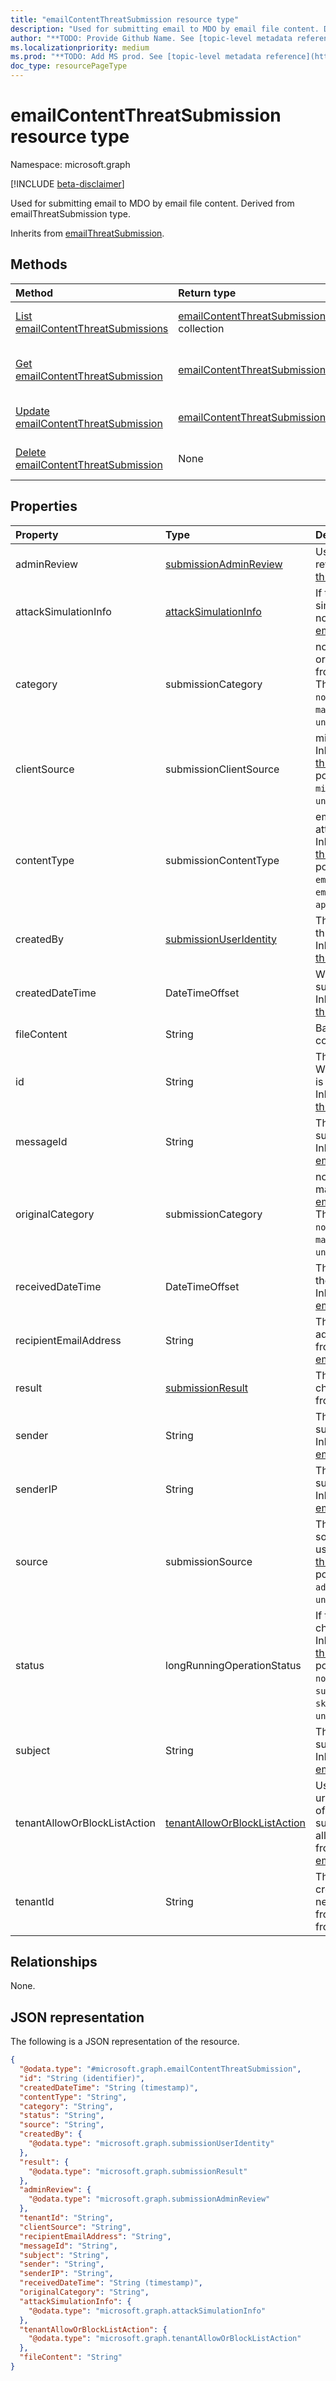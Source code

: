 ```yaml
---
title: "emailContentThreatSubmission resource type"
description: "Used for submitting email to MDO by email file content. Derived from emailThreatSubmission type."
author: "**TODO: Provide Github Name. See [topic-level metadata reference](https://msgo.azurewebsites.net/add/document/guidelines/metadata.html#topic-level-metadata)**"
ms.localizationpriority: medium
ms.prod: "**TODO: Add MS prod. See [topic-level metadata reference](https://msgo.azurewebsites.net/add/document/guidelines/metadata.html#topic-level-metadata)**"
doc_type: resourcePageType
---
```


# emailContentThreatSubmission resource type

Namespace: microsoft.graph

[!INCLUDE [beta-disclaimer](../../includes/beta-disclaimer.md)]

Used for submitting email to MDO by email file content. Derived from emailThreatSubmission type.


Inherits from [emailThreatSubmission](../resources/emailthreatsubmission.md).

## Methods
|Method|Return type|Description|
|:---|:---|:---|
|[List emailContentThreatSubmissions](../api/emailcontentthreatsubmission-list.md)|[emailContentThreatSubmission](../resources/emailcontentthreatsubmission.md) collection|Get a list of the [emailContentThreatSubmission](../resources/emailcontentthreatsubmission.md) objects and their properties.|
|[Get emailContentThreatSubmission](../api/emailcontentthreatsubmission-get.md)|[emailContentThreatSubmission](../resources/emailcontentthreatsubmission.md)|Read the properties and relationships of an [emailContentThreatSubmission](../resources/emailcontentthreatsubmission.md) object.|
|[Update emailContentThreatSubmission](../api/emailcontentthreatsubmission-update.md)|[emailContentThreatSubmission](../resources/emailcontentthreatsubmission.md)|Update the properties of an [emailContentThreatSubmission](../resources/emailcontentthreatsubmission.md) object.|
|[Delete emailContentThreatSubmission](../api/emailcontentthreatsubmission-delete.md)|None|Deletes an [emailContentThreatSubmission](../resources/emailcontentthreatsubmission.md) object.|

## Properties
|Property|Type|Description|
|:---|:---|:---|
|adminReview|[submissionAdminReview](../resources/submissionadminreview.md)|User submission admin review Inherited from [threatSubmission](../resources/threatsubmission.md).|
|attackSimulationInfo|[attackSimulationInfo](../resources/attacksimulationinfo.md)|If the email is phishing simulation, the field will not be null. Inherited from [emailThreatSubmission](../resources/emailthreatsubmission.md).|
|category|submissionCategory|not junk, spam, phishing or malware. Inherited from [threatSubmission](../resources/threatsubmission.md). The possible values are: `notJunk`, `spam`, `phishing`, `malware`, `unknownFutureValue`.|
|clientSource|submissionClientSource|microsoft or other client. Inherited from [threatSubmission](../resources/threatsubmission.md). The possible values are: `microsoft`, `other`, `unknownFutureValue`.|
|contentType|submissionContentType|email, url, email attachment, file or app. Inherited from [threatSubmission](../resources/threatsubmission.md). The possible values are: `email`, `url`, `emailAttachment`, `file`, `app`, `unknownFutureValue`.|
|createdBy|[submissionUserIdentity](../resources/submissionuseridentity.md)|The submitter of the threat submission. Inherited from [threatSubmission](../resources/threatsubmission.md).|
|createdDateTime|DateTimeOffset|When the threat submission was created. Inherited from [threatSubmission](../resources/threatsubmission.md).|
|fileContent|String|Base64 encoded file content.|
|id|String|Threat submission id. When creation on post, it is not necessary. Inherited from [threatSubmission](../resources/threatsubmission.md).|
|messageId|String|The message id of the submitted email. Inherited from [emailThreatSubmission](../resources/emailthreatsubmission.md).|
|originalCategory|submissionCategory|notJunk, spam, phishing, malware. Inherited from [emailThreatSubmission](../resources/emailthreatsubmission.md). The possible values are: `notJunk`, `spam`, `phishing`, `malware`, `unknownFutureValue`.|
|receivedDateTime|DateTimeOffset|The received date time of the submitted email. Inherited from [emailThreatSubmission](../resources/emailthreatsubmission.md).|
|recipientEmailAddress|String|The email recipient smtp address string. Inherited from [emailThreatSubmission](../resources/emailthreatsubmission.md).|
|result|[submissionResult](../resources/submissionresult.md)|The threat submission check result. Inherited from [threatSubmission](../resources/threatsubmission.md).|
|sender|String|The sender of the submitted email. Inherited from [emailThreatSubmission](../resources/emailthreatsubmission.md).|
|senderIP|String|The sender IP of the submitted email. Inherited from [emailThreatSubmission](../resources/emailthreatsubmission.md).|
|source|submissionSource|The threat submission source. Administrator or user. Inherited from [threatSubmission](../resources/threatsubmission.md). The possible values are: `user`, `administrator`, `unknownFutureValue`.|
|status|longRunningOperationStatus|If the threat submission check is finished. Inherited from [threatSubmission](../resources/threatsubmission.md). The possible values are: `notStarted`, `running`, `succeeded`, `failed`, `skipped`, `unknownFutureValue`.|
|subject|String|The subject of the submitted email. Inherited from [emailThreatSubmission](../resources/emailthreatsubmission.md).|
|tenantAllowOrBlockListAction|[tenantAllowOrBlockListAction](../resources/tenantalloworblocklistaction.md)|Used to auto add urls/attachments/senders of the email threat submission into tenant allow block list. Inherited from [emailThreatSubmission](../resources/emailthreatsubmission.md).|
|tenantId|String|The tenant id. When creation on post, it is not necessary. Extracted from token. Inherited from [threatSubmission](../resources/threatsubmission.md).|

## Relationships
None.

## JSON representation
The following is a JSON representation of the resource.
<!-- {
  "blockType": "resource",
  "keyProperty": "id",
  "@odata.type": "microsoft.graph.emailContentThreatSubmission",
  "baseType": "microsoft.graph.emailThreatSubmission",
  "openType": false
}
-->
``` json
{
  "@odata.type": "#microsoft.graph.emailContentThreatSubmission",
  "id": "String (identifier)",
  "createdDateTime": "String (timestamp)",
  "contentType": "String",
  "category": "String",
  "status": "String",
  "source": "String",
  "createdBy": {
    "@odata.type": "microsoft.graph.submissionUserIdentity"
  },
  "result": {
    "@odata.type": "microsoft.graph.submissionResult"
  },
  "adminReview": {
    "@odata.type": "microsoft.graph.submissionAdminReview"
  },
  "tenantId": "String",
  "clientSource": "String",
  "recipientEmailAddress": "String",
  "messageId": "String",
  "subject": "String",
  "sender": "String",
  "senderIP": "String",
  "receivedDateTime": "String (timestamp)",
  "originalCategory": "String",
  "attackSimulationInfo": {
    "@odata.type": "microsoft.graph.attackSimulationInfo"
  },
  "tenantAllowOrBlockListAction": {
    "@odata.type": "microsoft.graph.tenantAllowOrBlockListAction"
  },
  "fileContent": "String"
}
```

